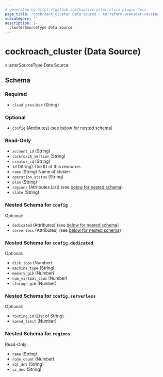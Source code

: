 ```yaml
---
# generated by https://github.com/hashicorp/terraform-plugin-docs
page_title: "cockroach_cluster Data Source - terraform-provider-cockroach"
subcategory: ""
description: |-
  clusterSourceType Data Source
---
```


# cockroach_cluster (Data Source)

clusterSourceType Data Source



<!-- schema generated by tfplugindocs -->
## Schema

### Required

- `cloud_provider` (String)

### Optional

- `config` (Attributes) (see [below for nested schema](#nestedatt--config))

### Read-Only

- `account_id` (String)
- `cockroach_version` (String)
- `creator_id` (String)
- `id` (String) The ID of this resource.
- `name` (String) Name of cluster
- `operation_status` (String)
- `plan` (String)
- `regions` (Attributes List) (see [below for nested schema](#nestedatt--regions))
- `state` (String)

<a id="nestedatt--config"></a>
### Nested Schema for `config`

Optional:

- `dedicated` (Attributes) (see [below for nested schema](#nestedatt--config--dedicated))
- `serverless` (Attributes) (see [below for nested schema](#nestedatt--config--serverless))

<a id="nestedatt--config--dedicated"></a>
### Nested Schema for `config.dedicated`

Optional:

- `disk_iops` (Number)
- `machine_type` (String)
- `memory_gib` (Number)
- `num_virtual_cpus` (Number)
- `storage_gib` (Number)


<a id="nestedatt--config--serverless"></a>
### Nested Schema for `config.serverless`

Optional:

- `routing_id` (List of String)
- `spend_limit` (Number)



<a id="nestedatt--regions"></a>
### Nested Schema for `regions`

Read-Only:

- `name` (String)
- `node_count` (Number)
- `sql_dns` (String)
- `ui_dns` (String)


